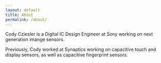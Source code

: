 ```yaml
---
layout: default
title: About
permalink: /about/
---
```


Cody Cziesler is a Digital IC Design Engineer at Sony working on next generation imange sensors.

Previously, Cody worked at Synaptics working on capacitive touch and display sensors, as well as capacitive fingerprint sensors.
